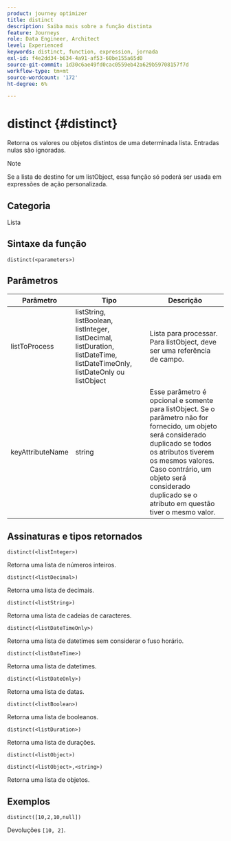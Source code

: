 ```yaml
---
product: journey optimizer
title: distinct
description: Saiba mais sobre a função distinta
feature: Journeys
role: Data Engineer, Architect
level: Experienced
keywords: distinct, function, expression, jornada
exl-id: f4e2dd34-b634-4a91-af53-60be155a65d0
source-git-commit: 1d30c6ae49fd0cac0559eb42a629b59708157f7d
workflow-type: tm+mt
source-wordcount: '172'
ht-degree: 6%

---
```


# distinct {#distinct}

Retorna os valores ou objetos distintos de uma determinada lista. Entradas nulas são ignoradas.

>[!NOTE]
>
>Se a lista de destino for um listObject, essa função só poderá ser usada em expressões de ação personalizada.

## Categoria

Lista

## Sintaxe da função

`distinct(<parameters>)`

## Parâmetros

| Parâmetro | Tipo | Descrição |
|-----------|------------------|------------------|
| listToProcess | listString, listBoolean, listInteger, listDecimal, listDuration, listDateTime, listDateTimeOnly, listDateOnly ou listObject | Lista para processar. Para listObject, deve ser uma referência de campo. |
| keyAttributeName | string | Esse parâmetro é opcional e somente para listObject. Se o parâmetro não for fornecido, um objeto será considerado duplicado se todos os atributos tiverem os mesmos valores. Caso contrário, um objeto será considerado duplicado se o atributo em questão tiver o mesmo valor. |

## Assinaturas e tipos retornados

`distinct(<listInteger>)`

Retorna uma lista de números inteiros.

`distinct(<listDecimal>)`

Retorna uma lista de decimais.

`distinct(<listString>)`

Retorna uma lista de cadeias de caracteres.

`distinct(<listDateTimeOnly>)`

Retorna uma lista de datetimes sem considerar o fuso horário.

`distinct(<listDateTime>)`

Retorna uma lista de datetimes.

`distinct(<listDateOnly>)`

Retorna uma lista de datas.

`distinct(<listBoolean>)`

Retorna uma lista de booleanos.

`distinct(<listDuration>)`

Retorna uma lista de durações.

`distinct(<listObject>)`

`distinct(<listObject>,<string>)`

Retorna uma lista de objetos.


## Exemplos

`distinct([10,2,10,null])`

Devoluções `[10, 2]`.
